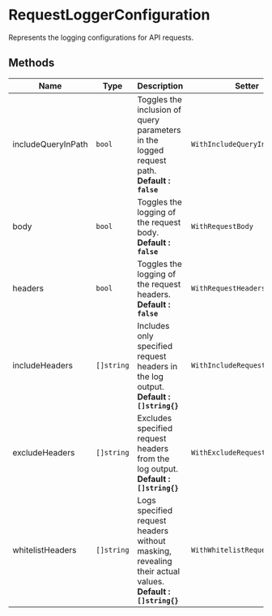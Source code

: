 
# RequestLoggerConfiguration

Represents the logging configurations for API requests.

## Methods

| Name | Type | Description | Setter |
|  --- | --- | --- | --- |
| includeQueryInPath | `bool` | Toggles the inclusion of query parameters in the logged request path. **Default : `false`** | `WithIncludeQueryInPath` |
| body | `bool` | Toggles the logging of the request body. **Default : `false`** | `WithRequestBody` |
| headers | `bool` | Toggles the logging of the request headers. **Default : `false`** | `WithRequestHeaders` |
| includeHeaders | `[]string` | Includes only specified request headers in the log output. **Default : `[]string{}`** | `WithIncludeRequestHeaders` |
| excludeHeaders | `[]string` | Excludes specified request headers from the log output. **Default : `[]string{}`** | `WithExcludeRequestHeaders` |
| whitelistHeaders | `[]string` | Logs specified request headers without masking, revealing their actual values. **Default : `[]string{}`** | `WithWhitelistRequestHeaders` |

